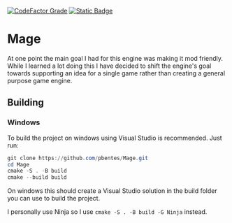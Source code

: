 [![CodeFactor Grade](https://img.shields.io/codefactor/grade/github/pbentes/Mage)](https://www.codefactor.io/repository/github/pbentes/mage)
[![Static Badge](https://img.shields.io/badge/license-MIT%20Non%20AI-green?color=green)](https://github.com/pbentes/Mage/blob/main/LICENSE)

# Mage

At one point the main goal I had for this engine was making it mod friendly. While I learned a lot doing this I have decided to shift the engine's goal towards supporting an idea for a single game rather than creating a general purpose game engine.

## Building

### Windows

To build the project on windows using Visual Studio is recommended. Just run:

```ps1
git clone https://github.com/pbentes/Mage.git
cd Mage
cmake -S . -B build
cmake --build build
```

On windows this should create a Visual Studio solution in the build folder you can use to build the project.

I personally use Ninja so I use `cmake -S . -B build -G Ninja` instead.
